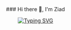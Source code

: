 <div style="text-align: center">
### Hi there 👋, I'm Ziad

[![Typing SVG](https://readme-typing-svg.demolab.com?font=Fira+Code&pause=1000&width=435&lines=I'm+a+Frontend+Developer)](https://git.io/typing-svg)
</div>



